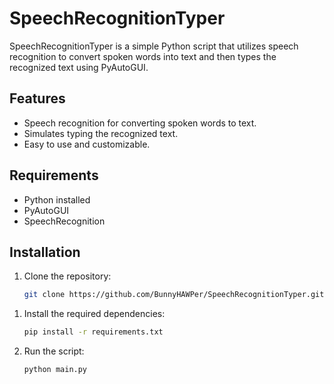 # SpeechRecognitionTyper

SpeechRecognitionTyper is a simple Python script that utilizes speech recognition to convert spoken words into text and then types the recognized text using PyAutoGUI.

## Features

- Speech recognition for converting spoken words to text.
- Simulates typing the recognized text.
- Easy to use and customizable.

## Requirements

- Python installed
- PyAutoGUI
- SpeechRecognition

## Installation

1. Clone the repository:

   ```bash
   git clone https://github.com/BunnyHAWPer/SpeechRecognitionTyper.git

1) Install the required dependencies:

   ```bash
   pip install -r requirements.txt
   
2) Run the script:
   ```bash
   python main.py
